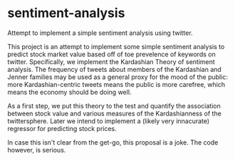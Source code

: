 # sentiment-analysis
Attempt to implement a simple sentiment analysis using twitter.

This project is an attempt to implement some simple sentiment analysis to predict stock market value based off of toe prevelence of keywords on twitter. Specifically, we implement the Kardashian Theory of sentiment analysis. The frequency of tweets about members of the Kardashian and Jenner families may be used as a general proxy for the mood of the public: more Kardashian-centric tweets means the public is more carefree, which means the economy should be doing well.

As a first step, we put this theory to the test and quantify the association between stock value and various measures of the Kardashianness of the twittersphere. Later we intend to implement a (likely very innacurate) regressor for predicting stock prices. 

In case this isn't clear from the get-go, this proposal is a joke. The code however, is serious.
